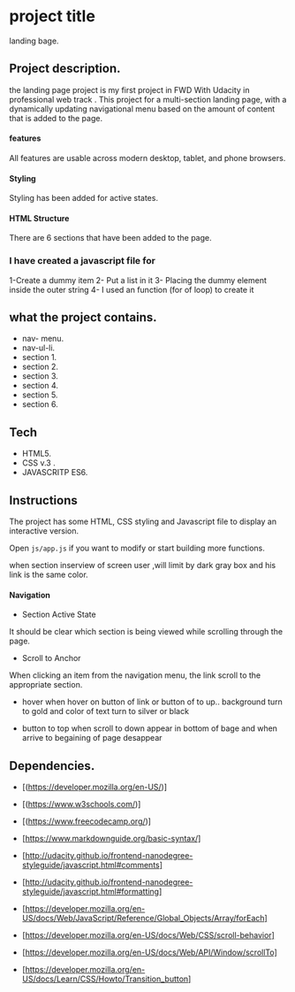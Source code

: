 # project title

landing bage. 

## Project description.

the landing page project is my first project in FWD With Udacity in professional web track .
This project for a multi-section landing page, with a dynamically updating navigational menu based on the amount of content that is added to the page.

#### features 
All features are usable across modern desktop, tablet, and phone browsers.

#### Styling

Styling has been added for active states.

#### HTML Structure

There are 6 sections that have been added to the page.


### I have created a javascript file for
1-Create a dummy item
2- Put a list in it
3- Placing the dummy element inside the outer string
4- I used an function (for of loop) to create it


## what the project contains.

- nav- menu.
- nav-ul-li.
- section 1.
- section 2.
- section 3.
- section 4.
- section 5.
- section 6.

## Tech

- HTML5.
- CSS v.3 .
- JAVASCRITP  ES6.

## Instructions

The project has some HTML, CSS styling and Javascript file to display an interactive version.

Open `js/app.js` if you want to modify or start building more functions.

when section inserview of screen user ,will limit by dark gray box and his link is the same color.

#### Navigation

- Section Active State

It should be clear which section is being viewed while scrolling through the page.

- Scroll to Anchor

When clicking an item from the navigation menu, the link  scroll to the appropriate section.

- hover
when hover on button of link or button of to up..
background turn to gold and color of text turn to silver or black

- button to top
when scroll to down appear in bottom of bage and when arrive to begaining of page desappear 

## Dependencies.

- [(https://developer.mozilla.org/en-US/)]

- [(https://www.w3schools.com/)] 

- [(https://www.freecodecamp.org/)]

- [https://www.markdownguide.org/basic-syntax/]

- [http://udacity.github.io/frontend-nanodegree-styleguide/javascript.html#comments]

- [http://udacity.github.io/frontend-nanodegree-styleguide/javascript.html#formatting]

- [https://developer.mozilla.org/en-US/docs/Web/JavaScript/Reference/Global_Objects/Array/forEach]

- [https://developer.mozilla.org/en-US/docs/Web/CSS/scroll-behavior]

- [https://developer.mozilla.org/en-US/docs/Web/API/Window/scrollTo]

- [https://developer.mozilla.org/en-US/docs/Learn/CSS/Howto/Transition_button]